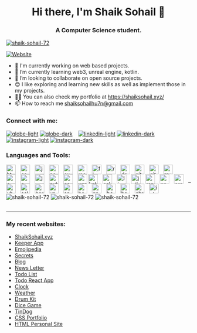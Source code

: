 
<h1 align="center">Hi there, I'm Shaik Sohail 👋</h1> 
<h3 align="center">A Computer Science student.</h3>

<p align="left"> <a href="https://github.com/ryo-ma/github-profile-trophy"><img src="https://github-profile-trophy.vercel.app/?username=shaik-sohail-72" alt="shaik-sohail-72" /></a> </p>

  [![Website](https://img.shields.io/website?label=Shaiksohail.xyz&down_color=green&down_message=Up&style=for-the-badge&url=https%3A%2F%2Fshaiksohail.xyz)](https://shaiksohail.xyz/)
- 🔭 I'm currently working on web based projects.
- 🌱 I’m currently learning web3, unreal engine, kotlin.
- 👯 I’m looking to collaborate on open source projects.
- 😊 I like exploring and learning new skills as well as implement those in my projects.
- 👨‍💻 You can also check my portfolio at https://shaiksohail.xyz/
- 📫 How to reach me shaiksohailhu7n@gmail.com

### Connect with me:
[![globe-light](https://user-images.githubusercontent.com/106341416/172428077-1dbdab7d-8d0d-4745-94b3-a8dde2952954.svg)](https://shaiksohail.xyz)
[![globe-dark](https://user-images.githubusercontent.com/106341416/172015767-8ef4947b-a1cf-4089-92e8-8422746b166f.svg)](https://shaiksohail.xyz)
&nbsp;&nbsp;
[![linkedin-light](https://user-images.githubusercontent.com/106341416/172428168-122049a0-e050-4ee1-8bba-3922efffe519.svg)](https://www.linkedin.com/in/shaik-sohail-a7b7aa240)
[![linkedin-dark](https://user-images.githubusercontent.com/106341416/172016033-73dcf129-4191-4f27-9c43-c3eeaa71af0b.svg)](https://www.linkedin.com/in/shaik-sohail-a7b7aa240)
&nbsp;&nbsp;
[![instagram-light](https://user-images.githubusercontent.com/106341416/172428250-edb7ac1b-d743-40e9-9374-2c5c7384a436.svg)](https://instagram.com/shaik_sohail_72?igshid=NWRhNmQxMjQ=)
[![instagram-dark](https://user-images.githubusercontent.com/106341416/172015786-63471544-fec8-454a-837b-4a046d92fde7.svg)](https://instagram.com/shaik_sohail_72?igshid=NWRhNmQxMjQ=)

### Languages and Tools:
<img align="left" alt="html5" width="26px" src="https://cdn.jsdelivr.net/gh/devicons/devicon/icons/html5/html5-original.svg" style="padding-right:10px;" />
<img align="left" alt="css3" width="26px" src="https://cdn.jsdelivr.net/gh/devicons/devicon/icons/css3/css3-original.svg" style="padding-right:10px;" />
<img align="left" alt="javascript" width="26px" src="https://cdn.jsdelivr.net/gh/devicons/devicon/icons/javascript/javascript-original.svg" style="padding-right:10px;" />
<img align="left" alt="nodejs" width="26px" src="https://cdn.jsdelivr.net/gh/devicons/devicon/icons/nodejs/nodejs-original.svg" style="padding-right:10px;" />
<img align="left" alt="express" width="26px" src="https://cdn.jsdelivr.net/gh/devicons/devicon/icons/express/express-original.svg" style="padding-right:10px;" />
<img align="left" alt="mongodb" width="26px" src="https://cdn.jsdelivr.net/gh/devicons/devicon/icons/mongodb/mongodb-original.svg" style="padding-right:10px;" />
<img align="left" alt="firebase" width="26px" src="https://cdn.jsdelivr.net/gh/devicons/devicon/icons/firebase/firebase-plain.svg" style="padding-right:10px;" />
<img align="left" alt="react" width="26px" src="https://cdn.jsdelivr.net/gh/devicons/devicon/icons/react/react-original.svg" style="padding-right:10px;" />
<img align="left" alt="docker" width="26px" src="https://cdn.jsdelivr.net/gh/devicons/devicon/icons/docker/docker-original.svg" style="padding-right:10px;" />
<img align="left" alt="git" width="26px" src="https://cdn.jsdelivr.net/gh/devicons/devicon/icons/git/git-original.svg" style="padding-right:10px;" />
<img align="left" alt="github" width="26px" src="https://cdn.jsdelivr.net/gh/devicons/devicon/icons/github/github-original.svg" style="padding-right:10px;" />
<img align="left" alt="mysql" width="26px" src="https://cdn.jsdelivr.net/gh/devicons/devicon/icons/mysql/mysql-original.svg" style="padding-right:10px;" />
<img align="left" alt="c" width="26px" src="https://cdn.jsdelivr.net/gh/devicons/devicon/icons/c/c-original.svg" style="padding-right:10px;" />
<img align="left" alt="c++" width="26px" src="https://cdn.jsdelivr.net/gh/devicons/devicon/icons/cplusplus/cplusplus-original.svg" style="padding-right:10px;" />
<img align="left" alt="java" width="26px" src="https://cdn.jsdelivr.net/gh/devicons/devicon/icons/java/java-original.svg" style="padding-right:10px;" />
<img align="left" alt="python" width="26px" src="https://cdn.jsdelivr.net/gh/devicons/devicon/icons/python/python-original.svg" style="padding-right:10px;" />
<img align="left" alt="cshaarp" width="26px" src="https://cdn.jsdelivr.net/gh/devicons/devicon/icons/csharp/csharp-original.svg" style="padding-right:10px;" />
<img align="left" alt="unreal" width="26px" src="https://cdn.jsdelivr.net/gh/devicons/devicon/icons/unrealengine/unrealengine-original.svg" style="paddingright:10px;" />
<img align="left" alt="kotlin" width="26px" src="https://cdn.jsdelivr.net/gh/devicons/devicon/icons/kotlin/kotlin-original.svg" style="padding-right:10px;" />
<img align="left" alt="eslint" width="26px" src="https://cdn.jsdelivr.net/gh/devicons/devicon/icons/eslint/eslint-original.svg" style="padding-right:10px;" />
<img align="left" alt="linux" width="26px" src="https://cdn.jsdelivr.net/gh/devicons/devicon/icons/linux/linux-original.svg" style="padding-right:10px;" />
<img align="left" alt="jetbrains" width="26px" src="https://cdn.jsdelivr.net/gh/devicons/devicon/icons/jetbrains/jetbrains-original.svg" style="padding-right:10px;" />
<img align="left" alt="materialui" width="26px" src="https://cdn.jsdelivr.net/gh/devicons/devicon/icons/materialui/materialui-original.svg" style="padding-right:10px;" />
<img align="left" alt="npm" width="26px" src="https://cdn.jsdelivr.net/gh/devicons/devicon/icons/npm/npm-original-wordmark.svg" style="padding-right:10px;" />
<img align="left" alt="oracle" width="26px" src="https://cdn.jsdelivr.net/gh/devicons/devicon/icons/oracle/oracle-original.svg" style="padding-right:10px;" />
<img align="left" alt="ubuntu" width="26px" src="https://cdn.jsdelivr.net/gh/devicons/devicon/icons/ubuntu/ubuntu-plain-wordmark.svg" style="padding-right:10px;" />
<img align="left" alt="selenium" width="26px" src="https://cdn.jsdelivr.net/gh/devicons/devicon/icons/selenium/selenium-original.svg" style="padding-right:10px;" />
<img align="left" alt="heroku" width="26px" src="https://cdn.jsdelivr.net/gh/devicons/devicon/icons/heroku/heroku-original.svg" style="padding-right:10px;" />
<img align="left" alt="vscode" width="26px" src="https://cdn.jsdelivr.net/gh/devicons/devicon/icons/vscode/vscode-original.svg" style="padding-right:10px;" />
<img align="left" alt="android studio" width="26px" src="https://cdn.jsdelivr.net/gh/devicons/devicon/icons/androidstudio/androidstudio-original.svg" style="padding-right:10px;" />
<img align="left" alt="bootstrap" width="26px" src="https://cdn.jsdelivr.net/gh/devicons/devicon/icons/bootstrap/bootstrap-original.svg" style="padding-right:10px;" />
<img align="left" alt="apple" width="26px" src="https://cdn.jsdelivr.net/gh/devicons/devicon/icons/apple/apple-original.svg" style="padding-right:10px;" />
<img align="left" alt="bash" width="26px" src="https://cdn.jsdelivr.net/gh/devicons/devicon/icons/bash/bash-original.svg" style="padding-right:10px;" />
<img align="left" alt="bebel" width="26px" src="https://cdn.jsdelivr.net/gh/devicons/devicon/icons/babel/babel-original.svg" style="padding-right:10px;" />
<img align="left" alt="chrome" width="26px" src="https://cdn.jsdelivr.net/gh/devicons/devicon/icons/chrome/chrome-original.svg" style="padding-right:10px;" />
<img align="left" alt="intellij" width="26px" src="https://cdn.jsdelivr.net/gh/devicons/devicon/icons/intellij/intellij-original.svg" style="padding-right:10px;" />

<br />
<br />

---

<img align="center" src="https://github-readme-stats.vercel.app/api/top-langs?username=shaik-sohail-72&show_icons=true&locale=en&layout=compact" alt="shaik-sohail-72" />

<img align="center" src="https://github-readme-stats.vercel.app/api?username=shaik-sohail-72&show_icons=true&locale=en" alt="shaik-sohail-72" />

<img align="center" src="https://github-readme-streak-stats.herokuapp.com/?user=shaik-sohail-72" alt="shaik-sohail-72" />

<br />
<br />

---

### My recent websites:
- [ShaikSohail.xyz](https://shaiksohail.xyz)
- [Keeper App](https://keeper-app72.netlify.app/)
- [Emojipedia](https://emojipedia72.netlify.app/)
- [Secrets](https://secrets72.herokuapp.com/)
- [Blog](https://blog72.herokuapp.com/)
- [News Letter](https://newsletter72.herokuapp.com/)
- [Todo List](https://todolist-webapp72.herokuapp.com/)
- [Todo React App](https://todo-app72.netlify.app/)
- [Clock](https://clock72.netlify.app/)
- [Weather](https://weather-webapp72.herokuapp.com/)
- [Drum Kit](https://drum-kit72.firebaseapp.com/)
- [Dice Game](https://dice-game72.firebaseapp.com/)
- [TinDog](https://tindog-website72.firebaseapp.com/)
- [CSS Portfolio](https://css-portfolio72.firebaseapp.com/)
- [HTML Personal Site](https://html-personal-site72.firebaseapp.com/)

